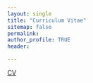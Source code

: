 ```yaml
---
layout: single
title: "Curriculum Vitae"
sitemap: false
permalink: 
author_profile: TRUE
header:

---
```

<a href="Paramita-CV.pdf" target="_blank">CV</a>
